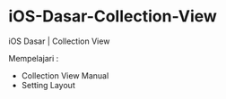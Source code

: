 # iOS-Dasar-Collection-View
iOS Dasar | Collection View

Mempelajari : 
- Collection View Manual
- Setting Layout
